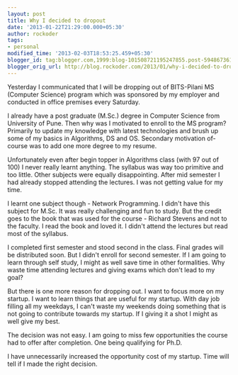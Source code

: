 ```yaml
---
layout: post
title: Why I decided to dropout
date: '2013-01-22T21:29:00.000+05:30'
author: rockoder
tags:
- personal
modified_time: '2013-02-03T18:53:25.459+05:30'
blogger_id: tag:blogger.com,1999:blog-101508721195247855.post-5948673619832773701
blogger_orig_url: http://blog.rockoder.com/2013/01/why-i-decided-to-dropout.html
---
```


Yesterday I communicated that I will be dropping out of BITS-Pilani MS (Computer Science) program which was sponsored by my employer and conducted in office premises every Saturday.  

I already have a post graduate (M.Sc.) degree in Computer Science from University of Pune. Then why was I motivated to enroll to the MS program? Primarily to update my knowledge with latest technologies and brush up some of my basics in Algorithms, DS and OS. Secondary motivation of-course was to add one more degree to my resume.  

Unfortunately even after begin topper in Algorithms class (with 97 out of 100) I never really learnt anything. The syllabus was way too primitive and too little. Other subjects were equally disappointing. After mid semester I had already stopped attending the lectures. I was not getting value for my time.  

I learnt one subject though - Network Programming. I didn't have this subject for M.Sc. It was really challenging and fun to study. But the credit goes to the book that was used for the course - Richard Stevens and not to the faculty. I read the book and loved it. I didn't attend the lectures but read most of the syllabus.  

I completed first semester and stood second in the class. Final grades will be distributed soon. But I didn't enroll for second semester. If I am going to learn through self study, I might as well save time in other formalities. Why waste time attending lectures and giving exams which don't lead to my goal?  

But there is one more reason for dropping out. I want to focus more on my startup. I want to learn things that are useful for my startup. With day job filling all my weekdays, I can't waste my weekends doing something that is not going to contribute towards my startup. If I giving it a shot I might as well give my best.  

The decision was not easy. I am going to miss few opportunities the course had to offer after completion. One being qualifying for Ph.D.  

I have unnecessarily increased the opportunity cost of my startup. Time will tell if I made the right decision.  